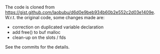 The code is cloned from https://gist.github.com/laobubu/d6d0e9beb934b60b2e552c2d03e1409e.
W.r.t. the original code, some changes made are:
* correction on duplicated variable declaration
* add free() to buf malloc
* clean-up on the slots / fds

See the commits for the details.

